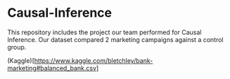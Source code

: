 # Causal-Inference



This repository includes the project our team performed for Causal Inference. Our dataset compared 2 marketing campaigns against a control group.

(Kaggle)[https://www.kaggle.com/bletchley/bank-marketing#balanced_bank.csv]
